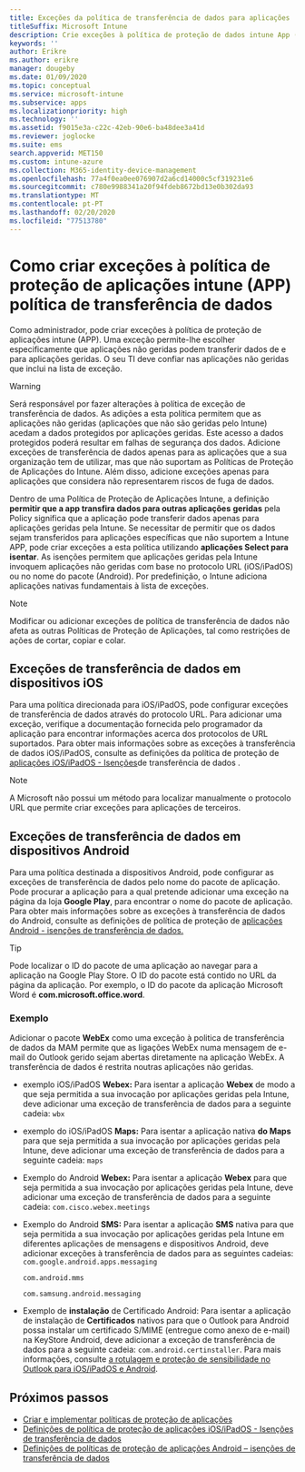 ```yaml
---
title: Exceções da política de transferência de dados para aplicações
titleSuffix: Microsoft Intune
description: Crie exceções à política de proteção de dados intune App (APP).
keywords: ''
author: Erikre
ms.author: erikre
manager: dougeby
ms.date: 01/09/2020
ms.topic: conceptual
ms.service: microsoft-intune
ms.subservice: apps
ms.localizationpriority: high
ms.technology: ''
ms.assetid: f9015e3a-c22c-42eb-90e6-ba48dee3a41d
ms.reviewer: joglocke
ms.suite: ems
search.appverid: MET150
ms.custom: intune-azure
ms.collection: M365-identity-device-management
ms.openlocfilehash: 77a4f0ea0ee076907d2a6cd14000c5cf319231e6
ms.sourcegitcommit: c780e9988341a20f94fdeb8672bd13e0b302da93
ms.translationtype: MT
ms.contentlocale: pt-PT
ms.lasthandoff: 02/20/2020
ms.locfileid: "77513780"
---
```

# <a name="how-to-create-exceptions-to-the-intune-app-protection-policy-app-data-transfer-policy"></a>Como criar exceções à política de proteção de aplicações intune (APP) política de transferência de dados

Como administrador, pode criar exceções à política de proteção de aplicações intune (APP). Uma exceção permite-lhe escolher especificamente que aplicações não geridas podem transferir dados de e para aplicações geridas. O seu TI deve confiar nas aplicações não geridas que inclui na lista de exceção. 

>[!WARNING] 
> Será responsável por fazer alterações à política de exceção de transferência de dados. As adições a esta política permitem que as aplicações não geridas (aplicações que não são geridas pelo Intune) acedam a dados protegidos por aplicações geridas. Este acesso a dados protegidos poderá resultar em falhas de segurança dos dados. Adicione exceções de transferência de dados apenas para as aplicações que a sua organização tem de utilizar, mas que não suportam as Políticas de Proteção de Aplicações do Intune. Além disso, adicione exceções apenas para aplicações que considera não representarem riscos de fuga de dados.

Dentro de uma Política de Proteção de Aplicações Intune, a definição **permitir que a app transfira dados para outras aplicações** **geridas** pela Policy significa que a aplicação pode transferir dados apenas para aplicações geridas pela Intune. Se necessitar de permitir que os dados sejam transferidos para aplicações específicas que não suportem a Intune APP, pode criar exceções a esta política utilizando **aplicações Select para isentar**. As isenções permitem que aplicações geridas pela Intune invoquem aplicações não geridas com base no protocolo URL (iOS/iPadOS) ou no nome do pacote (Android). Por predefinição, o Intune adiciona aplicações nativas fundamentais à lista de exceções. 

> [!NOTE]
> Modificar ou adicionar exceções de política de transferência de dados não afeta as outras Políticas de Proteção de Aplicações, tal como restrições de ações de cortar, copiar e colar. 

## <a name="ios-data-transfer-exceptions"></a>Exceções de transferência de dados em dispositivos iOS
Para uma política direcionada para iOS/iPadOS, pode configurar exceções de transferência de dados através do protocolo URL. Para adicionar uma exceção, verifique a documentação fornecida pelo programador da aplicação para encontrar informações acerca dos protocolos de URL suportados. Para obter mais informações sobre as exceções à transferência de dados iOS/iPadOS, consulte as definições da política de proteção de [aplicações iOS/iPadOS - Isenções](app-protection-policy-settings-ios.md#data-transfer-exemptions)de transferência de dados .

> [!NOTE]
> A Microsoft não possui um método para localizar manualmente o protocolo URL que permite criar exceções para aplicações de terceiros. 

## <a name="android-data-transfer-exceptions"></a>Exceções de transferência de dados em dispositivos Android
Para uma política destinada a dispositivos Android, pode configurar as exceções de transferência de dados pelo nome do pacote de aplicação. Pode procurar a aplicação para a qual pretende adicionar uma exceção na página da loja **Google Play**, para encontrar o nome do pacote de aplicação. Para obter mais informações sobre as exceções à transferência de dados do Android, consulte as definições de política de proteção de [aplicações Android - isenções de transferência de dados.](app-protection-policy-settings-android.md#data-transfer-exemptions)


>[!TIP]
> Pode localizar o ID do pacote de uma aplicação ao navegar para a aplicação na Google Play Store. O ID do pacote está contido no URL da página da aplicação. Por exemplo, o ID do pacote da aplicação Microsoft Word é **com.microsoft.office.word**.

### <a name="example"></a>Exemplo
Adicionar o pacote **WebEx** como uma exceção à politica de transferência de dados da MAM permite que as ligações WebEx numa mensagem de e-mail do Outlook gerido sejam abertas diretamente na aplicação WebEx. A transferência de dados é restrita noutras aplicações não geridas.

- exemplo iOS/iPadOS **Webex:** Para isentar a aplicação **Webex** de modo a que seja permitida a sua invocação por aplicações geridas pela Intune, deve adicionar uma exceção de transferência de dados para a seguinte cadeia: <code>wbx</code>
    
- exemplo do iOS/iPadOS **Maps:** Para isentar a aplicação nativa **do Maps** para que seja permitida a sua invocação por aplicações geridas pela Intune, deve adicionar uma exceção de transferência de dados para a seguinte cadeia: <code>maps</code>

- Exemplo do Android **Webex:** Para isentar a aplicação **Webex** para que seja permitida a sua invocação por aplicações geridas pela Intune, deve adicionar uma exceção de transferência de dados para a seguinte cadeia: <code>com.cisco.webex.meetings</code>
    
- Exemplo do Android **SMS:** Para isentar a aplicação **SMS** nativa para que seja permitida a sua invocação por aplicações geridas pela Intune em diferentes aplicações de mensagens e dispositivos Android, deve adicionar exceções à transferência de dados para as seguintes cadeias: 
    <code>com.google.android.apps.messaging</code>
    
    <code>com.android.mms</code>
    
    <code>com.samsung.android.messaging</code>

- Exemplo de **instalação** de Certificado Android: Para isentar a aplicação de instalação de **Certificados** nativos para que o Outlook para Android possa instalar um certificado S/MIME (entregue como anexo de e-mail) na KeyStore Android, deve adicionar a exceção de transferência de dados para a seguinte cadeia: <code>com.android.certinstaller</code>. Para mais informações, consulte [a rotulagem e proteção de sensibilidade no Outlook para iOS/iPadOS e Android](https://docs.microsoft.com/exchange/clients-and-mobile-in-exchange-online/outlook-for-ios-and-android/sensitive-labeling-and-protection-outlook-for-ios-android).

## <a name="next-steps"></a>Próximos passos

- [Criar e implementar políticas de proteção de aplicações](app-protection-policies.md)
- [Definições de política de proteção de aplicações iOS/iPadOS - Isenções de transferência de dados](app-protection-policy-settings-ios.md#data-transfer-exemptions)
- [Definições de políticas de proteção de aplicações Android – isenções de transferência de dados](app-protection-policy-settings-android.md#data-transfer-exemptions)
